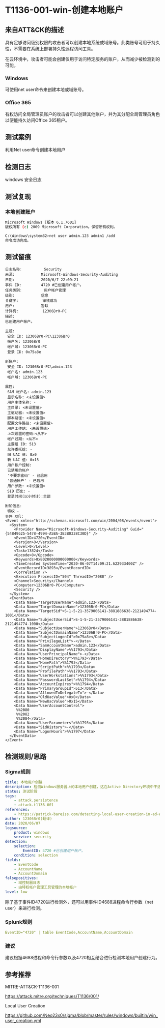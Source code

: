 # T1136-001-win-创建本地账户

## 来自ATT&CK的描述

具有足够访问级别权限的攻击者可以创建本地系统或域账号。此类账号可用于持久性，不需要在系统上部署持久性远程访问工具。

在云环境中，攻击者可能会创建仅用于访问特定服务的账户，从而减少被检测到的可能。

### Windows

可使用net user命令来创建本地或域账号。

### Office 365

有权访问全局管理员账户的攻击者可以创建其他账户，并为其分配全局管理员角色以便能持久访问Office 365租户。

## 测试案例

利用Net user命令创建本地用户

## 检测日志

windows 安全日志

## 测试复现

### 本地创建账户

```bash
Microsoft Windows [版本 6.1.7601]
版权所有 (c) 2009 Microsoft Corporation。保留所有权利。

C:\Windows\system32>net user admin.123 admin1 /add
命令成功完成。
```

## 测试留痕

```log
日志名称:          Security
来源:            Microsoft-Windows-Security-Auditing
日期:            2020/6/7 22:09:21
事件 ID:         4720 #已创建用户帐户。
任务类别:          用户帐户管理
级别:            信息
关键字:           审核成功
用户:            暂缺
计算机:           12306Br0-PC
描述:
已创建用户帐户。

主题:
 安全 ID: 12306Br0-PC\12306Br0
 帐户名: 12306Br0
 帐户域: 12306Br0-PC
 登录 ID: 0x75a8e

新帐户:
 安全 ID: 12306Br0-PC\admin.123
 帐户名: admin.123
 帐户域: 12306Br0-PC

属性:
 SAM 帐户名: admin.123
 显示名称: <未设置值>
 用户主体名称: -
 主目录: <未设置值>
 主驱动器: <未设置值>
 脚本路径: <未设置值>
 配置文件路径: <未设置值>
 用户工作站: <未设置值>
 上次设置的密码:<从不>
 帐户过期: <从不>
 主要组 ID: 513
 允许委托给: -
 旧 UAC 值: 0x0
 新 UAC 值: 0x15
 用户帐户控制:
 已禁用的帐户
 '不要求密码' - 已启用
 '普通帐户' - 已启用
 用户参数: <未设置值>
 SID 历史: -
 登录时间(以小时计):全部

附加信息:
 特权 -
事件 Xml:
<Event xmlns="http://schemas.microsoft.com/win/2004/08/events/event">
  <System>
    <Provider Name="Microsoft-Windows-Security-Auditing" Guid="{54849625-5478-4994-A5BA-3E3B0328C30D}" />
    <EventID>4720</EventID>
    <Version>0</Version>
    <Level>0</Level>
    <Task>13824</Task>
    <Opcode>0</Opcode>
    <Keywords>0x8020000000000000</Keywords>
    <TimeCreated SystemTime="2020-06-07T14:09:21.622933400Z" />
    <EventRecordID>3893</EventRecordID>
    <Correlation />
    <Execution ProcessID="504" ThreadID="2080" />
    <Channel>Security</Channel>
    <Computer>12306Br0-PC</Computer>
    <Security />
  </System>
  <EventData>
    <Data Name="TargetUserName">admin.123</Data>
    <Data Name="TargetDomainName">12306Br0-PC</Data>
    <Data Name="TargetSid">S-1-5-21-3579006141-3881886638-2121494774-1001</Data>
    <Data Name="SubjectUserSid">S-1-5-21-3579006141-3881886638-2121494774-1000</Data>
    <Data Name="SubjectUserName">12306Br0</Data>
    <Data Name="SubjectDomainName">12306Br0-PC</Data>
    <Data Name="SubjectLogonId">0x75a8e</Data>
    <Data Name="PrivilegeList">-</Data>
    <Data Name="SamAccountName">admin.123</Data>
    <Data Name="DisplayName">%%1793</Data>
    <Data Name="UserPrincipalName">-</Data>
    <Data Name="HomeDirectory">%%1793</Data>
    <Data Name="HomePath">%%1793</Data>
    <Data Name="ScriptPath">%%1793</Data>
    <Data Name="ProfilePath">%%1793</Data>
    <Data Name="UserWorkstations">%%1793</Data>
    <Data Name="PasswordLastSet">%%1794</Data>
    <Data Name="AccountExpires">%%1794</Data>
    <Data Name="PrimaryGroupId">513</Data>
    <Data Name="AllowedToDelegateTo">-</Data>
    <Data Name="OldUacValue">0x0</Data>
    <Data Name="NewUacValue">0x15</Data>
    <Data Name="UserAccountControl">
     %%2080
     %%2082
     %%2084</Data>
    <Data Name="UserParameters">%%1793</Data>
    <Data Name="SidHistory">-</Data>
    <Data Name="LogonHours">%%1797</Data>
  </EventData>
</Event>
```

## 检测规则/思路

### Sigma规则

```yml
title: 本地用户创建
description: 检测Windows服务器上的本地用户创建，这在Active Directory环境中不适用。使用本地日志，非AD日志。
status: 测试阶段
tags:
    - attack.persistence
    - attack.t1136-001
references:
    - https://patrick-bareiss.com/detecting-local-user-creation-in-ad-with-sigma/
author: 12306Br0(翻译)
date: 2020/06/07
logsource:
    product: windows
    service: security
detection:
    selection:
        EventID: 4720 #已创建用户帐户。
    condition: selection
fields:
    - EventCode
    - AccountName
    - AccountDomain
falsepositives:
    - 域控制器日志
    - 由特权帐户管理工具管理的本地帐户
level: low
```

除了基于事件ID4720进行检测外，还可以用事件ID4688进程命令行参数（net user）来进行检测。

### Splunk规则

```yml
EventID="4720" | table EventCode,AccountName,AccountDomain
```

### 建议

建议根据4688进程和命令行参数以及4720相互结合进行检测本地用户创建行为。

## 参考推荐

MITRE-ATT&CK-T1136-001

<https://attack.mitre.org/techniques/T1136/001/>

Local User Creation

<https://github.com/Neo23x0/sigma/blob/master/rules/windows/builtin/win_user_creation.yml>

